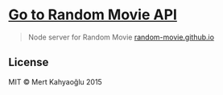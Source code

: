 # [Go to Random Movie API](https://random-movie.herokuapp.com)

> Node server for Random Movie [random-movie.github.io](http://random-movie.github.io/)

## License

MIT © Mert Kahyaoğlu 2015
